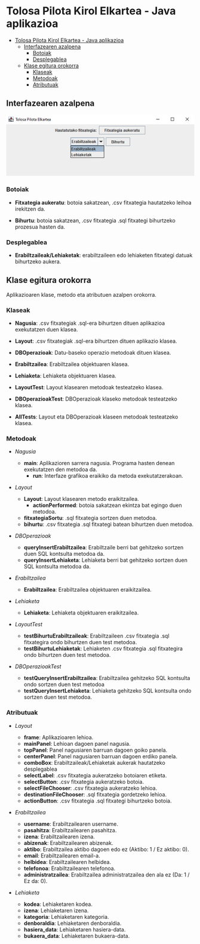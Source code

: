 # Tolosa Pilota Kirol Elkartea - Java aplikazioa

- [Tolosa Pilota Kirol Elkartea - Java aplikazioa](#tolosa-pilota-kirol-elkartea-java-aplikazioa)
    - [Interfazearen azalpena](#interfazearen-azalpena)
        - [Botoiak](#botoiak)
        - [Desplegablea](#desplegablea)
    - [Klase egitura orokorra](klase-egitura-orokorra)
        - [Klaseak](#klaseak)
        - [Metodoak](#metodoak)
        - [Atributuak](#atributuak)


## Interfazearen azalpena

![alt text](github_irudiak/interfazea.png)

### Botoiak

- **Fitxategia aukeratu**: botoia sakatzean, .csv fitxategia hautatzeko leihoa irekitzen da.

- **Bihurtu**: botoia sakatzean, .csv fitxategia .sql fitxategi bihurtzeko prozesua hasten da.

### Desplegablea

- **Erabiltzaileak/Lehiaketak**: erabiltzaileen edo lehiaketen fitxategi datuak bihurtzeko aukera.


## Klase egitura orokorra

Aplikazioaren klase, metodo eta atributuen azalpen orokorra.

### Klaseak

- **Nagusia**: .csv fitxategiak .sql-era bihurtzen dituen aplikazioa exekutatzen duen klasea.

- **Layout**: .csv fitxategiak .sql-era bihurtzen dituen aplikazio klasea.

- **DBOperazioak**: Datu-baseko operazio metodoak dituen klasea.

- **Erabiltzailea**: Erabiltzailea objektuaren klasea.

- **Lehiaketa**: Lehiaketa objektuaren klasea.

- **LayoutTest**: Layout klasearen metodoak testeatzeko klasea.

- **DBOperazioakTest**: DBOperazioak klaseko metodoak testeatzeko klasea.

- **AllTests**: Layout eta DBOperazioak klaseen metodoak testeatzeko klasea.

### Metodoak

- *Nagusia*
    - **main**: Aplikazioren sarrera nagusia. Programa hasten denean exekutatzen den metodoa da.
        - **run**: Interfaze grafikoa eraikiko da metoda exekutatzerakoan.

- *Layout*
    - **Layout**: Layout klasearen metodo eraikitzailea.
        - **actionPerformed**: botoia sakatzean ekintza bat egingo duen metodoa.
    - **fitxategiaSortu**: .sql fitxategia sortzen duen metodoa.
    - **bihurtu**: .csv fitxategia .sql fitxategi batean bihurtzen duen metodoa.

- *DBOperazioak*
    - **queryInsertErabiltzailea**: Erabiltzaile berri bat gehitzeko sortzen duen SQL kontsulta metodoa da.
    - **queryInsertLehiaketa**: Lehiaketa berri bat gehitzeko sortzen duen SQL kontsulta metodoa da.

- *Erabiltzailea*
    - **Erabiltzailea**: Erabiltzailea objektuaren eraikitzailea.

- *Lehiaketa*
    - **Lehiaketa**: Lehiaketa objektuaren eraikitzailea.

- *LayoutTest*
    - **testBihurtuErabiltzaileak**: Erabiltzaileen .csv fitxategia .sql fitxategira ondo bihurtzen duen test metodoa.
    - **testBihurtuLehiaketak**: Lehiaketen .csv fitxategia .sql fitxategira ondo bihurtzen duen test metodoa.

- *DBOperazioakTest*
    - **testQueryInsertErabiltzailea**: Erabiltzailea gehitzeko SQL kontsulta ondo sortzen duen test metodoa
    - **testQueryInsertLehiaketa**: Lehiaketa gehitzeko SQL kontsulta ondo sortzen duen test metodoa.

### Atributuak

- *Layout*
    - **frame**: Aplikazioaren lehioa.
    - **mainPanel**: Lehioan dagoen panel nagusia.
    - **topPanel**: Panel nagusiaren barruan dagoen goiko panela.
    - **centerPanel**: Panel nagusiaren barruan dagoen erdiko panela.
    - **comboBox**: Erabiltzaileak/Lehiaketak aukerak hautatzeko desplegablea
    - **selectLabel**: .csv fitxategia aukeratzeko botoiaren etiketa.
    - **selectButton**: .csv fitxategia aukeratzeko botoia.
    - **selectFileChooser**: .csv fitxategia aukeratzeko lehioa.
    - **destinationFileChooser**: .sql fitxategia gordetzeko lehioa.
    - **actionButton**: .csv fitxategia .sql fitxategi bihurtzeko botoia.

- *Erabiltzailea*
    - **username**: Erabiltzailearen username.
    - **pasahitza**: Erabiltzailearen pasahitza.
    - **izena**: Erabiltzailearen izena.
    - **abizenak**: Erabiltzailearen abizenak.
    - **aktibo**: Erabiltzailea aktibo dagoen edo ez (Aktibo: 1 / Ez aktibo: 0).
    - **email**: Erabiltzailearen email-a.
    - **helbidea**: Erabiltzailearen helbidea.
    - **telefonoa**: Erabiltzailearen telefonoa.
    - **administratzailea**: Erabiltzailea administratzailea den ala ez (Da: 1 / Ez da: 0).

- *Lehiaketa*
    - **kodea**: Lehiaketaren kodea.
    - **izena**: Lehiaketaren izena.
    - **kategoria**: Lehiaketaren kategoria.
    - **denboraldia**: Lehiaketaren denboraldia.
    - **hasiera_data**: Lehiaketaren hasiera-data.
    - **bukaera_data**: Lehiaketaren bukaera-data.